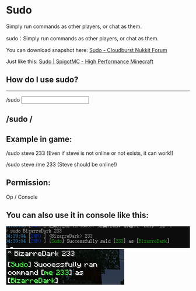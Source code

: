 # Sudo
Simply run commands as other players, or chat as them.

sudo：Simply run commands as other players, or chat as them.

You can download snapshot here: [Sudo - Cloudburst Nukkit Forum](https://cloudburstmc.org/resources/sudo.813/)

Just like this: [Sudo | SpigotMC - High Performance Minecraft](https://www.spigotmc.org/resources/sudo.13730/)

## How do I use sudo?

---
/sudo <player> <input>
  
/sudo <player> /<command>
---

## Example in game:
  
/sudo steve 233 (Even if steve is not online or not exists, it can work!)
  
/sudo steve /me 233 (Steve should be online!)

## Permission:

Op / Console

## You can also use it in console like this:
![](pic.png)
![](pic1.png)
